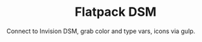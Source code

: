 <h1 align="center">Flatpack DSM</h1>

Connect to Invision DSM, grab color and type vars, icons via gulp.